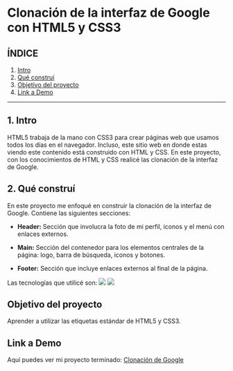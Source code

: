 # Clonación de la interfaz de Google con HTML5 y CSS3

## **ÍNDICE**

1. [Intro](#)
2. [Qué construí](#)
3. [Objetivo del proyecto](#)
4. [Link a Demo](#)

****

## 1. Intro
HTML5 trabaja de la mano con CSS3 para crear páginas web que usamos todos los días en el navegador. Incluso, este sitio web en donde estas viendo este contenido está construido con HTML y CSS. En este proyecto, con los conocimientos de HTML y CSS realicé las clonación de la interfaz de Google.

## 2. Qué construí
En este proyecto me enfoqué en construir la clonación de la interfaz de Google.
Contiene las siguientes secciones:

* **Header:** Sección que involucra la foto de mi perfil, iconos y el menú con enlaces externos.

* **Main:** Sección del contenedor para los elementos centrales de la página: logo, barra de búsqueda, iconos y botones.

* **Footer:** Sección que incluye enlaces externos al final de la página.

Las tecnologías que utilicé son:
<img src="https://img.shields.io/badge/HTML5-E34F26?style=for-the-badge&logo=html5&logoColor=white">
<img src="https://img.shields.io/badge/CSS3-1572B6?style=for-the-badge&logo=css3&logoColor=white">

## Objetivo del proyecto
Aprender a utilizar las etiquetas estándar de HTML5 y CSS3.

## Link a Demo
Aquí puedes ver mi proyecto terminado: [Clonación de Google](#)
